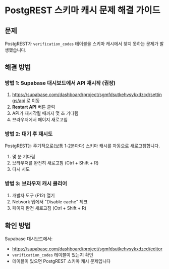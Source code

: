 # PostgREST 스키마 캐시 문제 해결 가이드

## 문제
PostgREST가 `verification_codes` 테이블을 스키마 캐시에서 찾지 못하는 문제가 발생했습니다.

## 해결 방법

### 방법 1: Supabase 대시보드에서 API 재시작 (권장)

1. https://supabase.com/dashboard/project/sgmfdsutkehvsykxdzcd/settings/api 로 이동
2. **Restart API** 버튼 클릭
3. API가 재시작될 때까지 몇 초 기다림
4. 브라우저에서 페이지 새로고침

### 방법 2: 대기 후 재시도

PostgREST는 주기적으로(보통 1-2분마다) 스키마 캐시를 자동으로 새로고침합니다.
1. 몇 분 기다림
2. 브라우저를 완전히 새로고침 (Ctrl + Shift + R)
3. 다시 시도

### 방법 3: 브라우저 캐시 클리어

1. 개발자 도구 (F12) 열기
2. Network 탭에서 "Disable cache" 체크
3. 페이지 완전 새로고침 (Ctrl + Shift + R)

## 확인 방법

Supabase 대시보드에서:
- https://supabase.com/dashboard/project/sgmfdsutkehvsykxdzcd/editor
- `verification_codes` 테이블이 있는지 확인
- 테이블이 있으면 PostgREST 스키마 캐시 문제입니다

